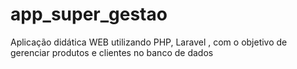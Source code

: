 # app_super_gestao
Aplicação didática WEB utilizando PHP, Laravel , com o objetivo de gerenciar produtos e clientes no banco de dados
